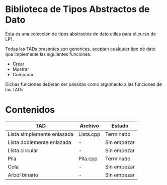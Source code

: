 # Biblioteca de Tipos Abstractos de Dato

Esta es una coleccion de tipos abstractos de dato utiles para el curso de LP1.

Todas las TADs presentes son genericas, aceptan cualquier tipo de dato que implemente las siguientes funciones:

- Crear
- Mostrar
- Comparar

Dichas funciones deberan ser pasadas como argumento a las funciones de las TADs

# Contenidos

| TAD                        | Archivo   | Estado      |
| -------------------------- | --------- | ----------- |
| Lista simplemente enlazada | Lista.cpp | Terminado   |
| Lista doblemente enlazada  | -         | Sin empezar |
| Lista circular             | -         | Sin empezar |
| Pila                       | Pila.cpp  | Terminado   |
| Cola                       | -         | Sin empezar |
| Arbol binario              | -         | Sin empezar |
